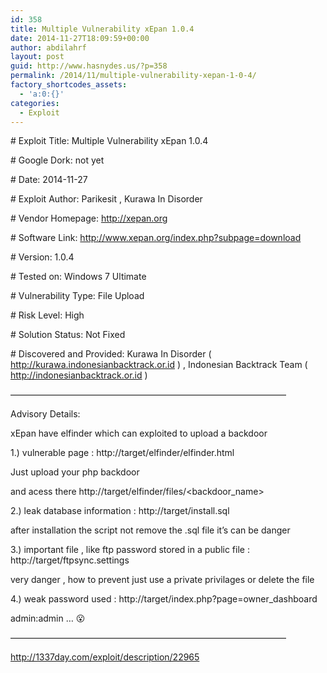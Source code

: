```yaml
---
id: 358
title: Multiple Vulnerability xEpan 1.0.4
date: 2014-11-27T18:09:59+00:00
author: abdilahrf
layout: post
guid: http://www.hasnydes.us/?p=358
permalink: /2014/11/multiple-vulnerability-xepan-1-0-4/
factory_shortcodes_assets:
  - 'a:0:{}'
categories:
  - Exploit
---
```

\# Exploit Title: Multiple Vulnerability xEpan 1.0.4
  
\# Google Dork: not yet
  
\# Date: 2014-11-27
  
\# Exploit Author: Parikesit , Kurawa In Disorder
  
\# Vendor Homepage: http://xepan.org
  
\# Software Link: http://www.xepan.org/index.php?subpage=download
  
\# Version: 1.0.4
  
\# Tested on: Windows 7 Ultimate
  
\# Vulnerability Type: File Upload
  
\# Risk Level: High
  
\# Solution Status: Not Fixed
  
\# Discovered and Provided: Kurawa In Disorder ( http://kurawa.indonesianbacktrack.or.id ) , Indonesian Backtrack Team ( http://indonesianbacktrack.or.id )

&#8212;&#8212;&#8212;&#8212;&#8212;&#8212;&#8212;&#8212;&#8212;&#8212;&#8212;&#8212;&#8212;&#8212;&#8212;&#8212;&#8212;&#8212;&#8212;&#8212;&#8212;&#8212;&#8212;&#8212;&#8212;&#8212;&#8212;&#8212;&#8212;&#8212;&#8212;&#8211;

Advisory Details:

xEpan have elfinder which can exploited to upload a backdoor

1.) vulnerable page : http://target/elfinder/elfinder.html
  
Just upload your php backdoor
  
and acess there http://target/elfinder/files/<backdoor_name>

2.) leak database information : http://target/install.sql
  
after installation the script not remove the .sql file it&#8217;s can be danger

3.) important file , like ftp password stored in a public file : http://target/ftpsync.settings
  
very danger , how to prevent just use a private privilages or delete the file

4.) weak password used : http://target/index.php?page=owner_dashboard
  
admin:admin &#8230; 😮

&#8212;&#8212;&#8212;&#8212;&#8212;&#8212;&#8212;&#8212;&#8212;&#8212;&#8212;&#8212;&#8212;&#8212;&#8212;&#8212;&#8212;&#8212;&#8212;&#8212;&#8212;&#8212;&#8212;&#8212;&#8212;&#8212;&#8212;&#8212;&#8212;&#8212;&#8212;&#8211;

http://1337day.com/exploit/description/22965